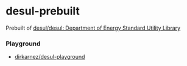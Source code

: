 desul-prebuilt
==============
Prebuilt of [desul/desul: Department of Energy Standard Utility Library](https://github.com/desul/desul)

### Playground
- [dirkarnez/desul-playground](https://github.com/dirkarnez/desul-playground)